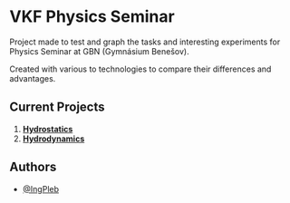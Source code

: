 # VKF Physics Seminar

Project made to test and graph the tasks and interesting experiments for Physics Seminar at GBN (Gymnásium Benešov).

Created with various to technologies to compare their differences and advantages.

## Current Projects

1. **[Hydrostatics](hydrostatics/hydrostatics.md)**
2. **[Hydrodynamics](hydrodynamics/hydrodynamics.md)**

## Authors

- [@IngPleb](https://github.com/IngPleb)